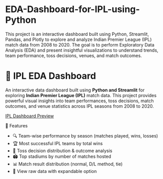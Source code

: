 # EDA-Dashboard-for-IPL-using-Python
This project is an interactive dashboard built using Python, Streamlit, Pandas, and Plotly to explore and analyze Indian Premier League (IPL) match data from 2008 to 2020. The goal is to perform Exploratory Data Analysis (EDA) and present insightful visualizations to understand trends, team performance, toss decisions, venues, and match outcomes.

# 🏏 IPL EDA Dashboard 

An interactive data dashboard built using **Python and Streamlit** for exploring **Indian Premier League (IPL)** match data. This project provides powerful visual insights into team performances, toss decisions, match outcomes, and venue statistics across IPL seasons from 2008 to 2020.

[IPL Dashboard Preview](https://i.imgur.com/your_dashboard_image.png) <!-- Optional: Add your own screenshot link -->

📌 Features

- 🔍 Team-wise performance by season (matches played, wins, losses)
- 🏆 Most successful IPL teams by total wins
- 🎯 Toss decision distribution & outcome analysis
- 🏟️ Top stadiums by number of matches hosted
- 📊 Match result distribution (normal, D/L method, tie)
- 📁 View raw data with expandable option



